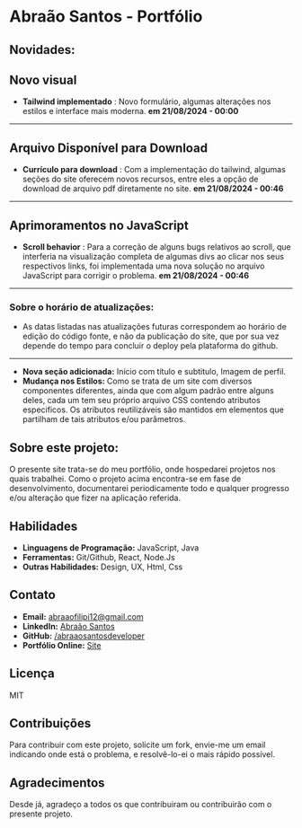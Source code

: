 # Abraão Santos - Portfólio

## Novidades:

## **Novo visual** 
* **Tailwind implementado** : Novo formulário, algumas alterações nos estilos e interface mais moderna. 
**em 21/08/2024 - 00:00**
---
## **Arquivo Disponível para Download**
* **Currículo para download** : Com a implementação do tailwind, algumas seções do site oferecem novos recursos, entre eles a opção de download de arquivo pdf diretamente no site.
**em 21/08/2024 - 00:46**
---
## **Aprimoramentos no JavaScript**
* **Scroll behavior** : Para a correção de alguns bugs relativos ao scroll, que interferia na visualização completa de algumas divs ao clicar nos seus respectivos links, foi implementada uma nova solução no arquivo JavaScript para corrigir o problema.
**em 21/08/2024 - 00:46**
---

### Sobre o horário de atualizações: 
* As datas listadas nas atualizações futuras correspondem ao horário de edição do código fonte, e não da publicação do site, que por sua vez depende do tempo para concluir o deploy pela plataforma do github.
--- 

* **Nova seção adicionada:** Início com título e subtitulo, Imagem de perfil.
* **Mudança nos Estilos:** Como se trata de um site com diversos componentes diferentes, ainda que
com algum padrão entre alguns deles, cada um tem seu próprio arquivo CSS contendo atributos especificos.
Os atributos reutilizáveis são mantidos em elementos que partilham de tais atributos e/ou parâmetros.

## Sobre este projeto:

O presente site trata-se do meu portfólio, onde hospedarei projetos nos quais trabalhei. 
Como o projeto acima encontra-se em fase de desenvolvimento, documentarei periodicamente
todo e qualquer progresso e/ou alteração que fizer na aplicação referida.


## Habilidades

* **Linguagens de Programação:** JavaScript, Java
* **Ferramentas:** Git/Github, React, Node.Js
* **Outras Habilidades:** Design, UX, Html, Css

## Contato

* **Email:** abraaofilipi12@gmail.com
* **LinkedIn:** [Abraão Santos](https://www.linkedin.com/in/abra%C3%A3o-santos-aaa915273/)
* **GitHub:** [/abraaosantosdeveloper](https://github.com/abraaosantosdeveloper)
* **Portfólio Online:** [Site](https://abraaosantosdeveloper.github.io)

## Licença

MIT

## Contribuições

Para contribuir com este projeto, solicite um fork, envie-me um email indicando onde está o problema, e resolvê-lo-ei o mais rápido possível.

## Agradecimentos

Desde já, agradeço a todos os que contribuiram ou contribuirão com o presente projeto.
